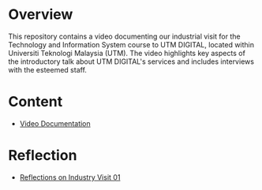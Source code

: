 # Overview
This repository contains a video documenting our industrial visit for the Technology and Information System course to UTM DIGITAL, located within Universiti Teknologi Malaysia (UTM). 
The video highlights key aspects of the introductory talk about UTM DIGITAL's services and includes interviews with the esteemed staff.
# Content
- [Video Documentation](https://github.com/Leena17111/IndustrialVisit01-UTMDIGITAL-Group4/blob/main/INDUSTRIALVISIT01-UTMDIGITAL-GRP4SEC7%20(1).mp4)
# Reflection
- [Reflections on Industry Visit 01](./reflection.md)

